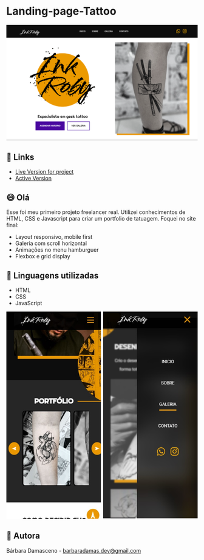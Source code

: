 # Landing-page-Tattoo

![Design preview for desktop version](./print1.png) 

## 🔗 Links

- [Live Version for project](https://barbaradamasdev.github.io/Landing-page-Tattoo/)
- [Active Version](https://inkroby.com/)

## 😄 Olá

Esse foi meu primeiro projeto freelancer real. Utilizei conhecimentos de HTML, CSS e Javascript para criar um portfolio de tatuagem. Foquei no site final:
- Layout responsivo, mobile first
- Galeria com scroll horizontal
- Animações no menu hamburguer
- Flexbox e grid display

## 💾 Linguagens utilizadas

- HTML
- CSS
- JavaScript

![Design preview for mobile version](./print2.jpg) 

## 🐼 Autora

Bárbara Damasceno - barbaradamas.dev@gmail.com
